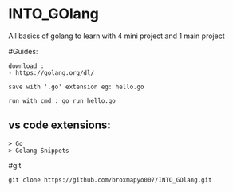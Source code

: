 # INTO_GOlang

All basics of golang to learn with 4 mini project and 1 main project

#Guides:

    download :
    - https://golang.org/dl/

    save with '.go' extension eg: hello.go

    run with cmd : go run hello.go
## vs code extensions:
    > Go
    > Golang Snippets

#git

    git clone https://github.com/broxmapyo007/INTO_GOlang.git
